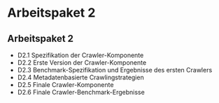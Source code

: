 # Arbeitspaket 2

## Arbeitspaket 2

- D2.1 Spezifikation der Crawler-Komponente
- D2.2 Erste Version der Crawler-Komponente
- D2.3 Benchmark-Spezifikation und Ergebnisse des ersten Crawlers
- D2.4 Metadatenbasierte Crawlingstrategien
- D2.5 Finale Crawler-Komponente
- D2.6 Finale Crawler-Benchmark-Ergebnisse

